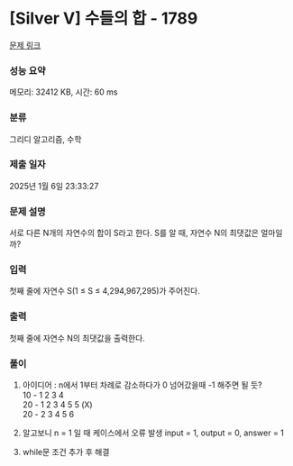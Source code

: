 # [Silver V] 수들의 합 - 1789 

[문제 링크](https://www.acmicpc.net/problem/1789) 

### 성능 요약

메모리: 32412 KB, 시간: 60 ms

### 분류

그리디 알고리즘, 수학

### 제출 일자

2025년 1월 6일 23:33:27

### 문제 설명

<p>서로 다른 N개의 자연수의 합이 S라고 한다. S를 알 때, 자연수 N의 최댓값은 얼마일까?</p>

### 입력 

 <p>첫째 줄에 자연수 S(1 ≤ S ≤ 4,294,967,295)가 주어진다.</p>

### 출력 

 <p>첫째 줄에 자연수 N의 최댓값을 출력한다.</p>

### 풀이
1. 아이디어 : n에서 1부터 차례로 감소하다가 0 넘어갔을때 -1 해주면 될 듯?  
  10 - 1 2 3 4  
  20 - 1 2 3 4 5 5 (X)  
  20 - 2 3 4 5 6
   
2. 알고보니 n = 1 일 때 케이스에서 오류 발생
   input = 1, output = 0, answer = 1

3. while문 조건 추가 후 해결
